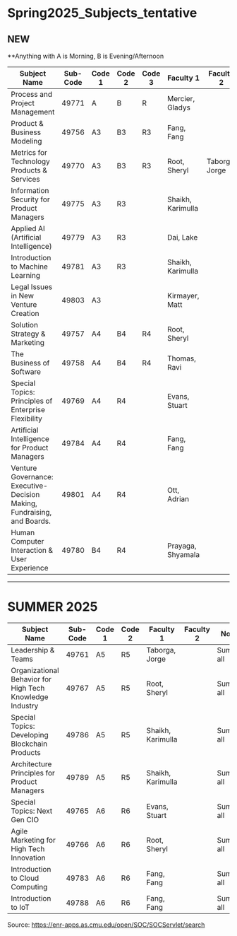 # Spring2025_Subjects_tentative

NEW
---
**Anything with A is Morning, B is Evening/Afternoon


| Subject Name | Sub-Code | Code 1 | Code 2 | Code 3 | Faculty 1 | Faculty 2 | Notes |
|--------------|----------|--------|--------|--------|-----------|-----------|-------|
| Process and Project Management | 49771 | A | B | R | Mercier, Gladys | | |
| Product & Business Modeling | 49756 | A3 | B3 | R3 | Fang, Fang | | |
| Metrics for Technology Products & Services | 49770 | A3 | B3 | R3 | Root, Sheryl | Taborga, Jorge | |
| Information Security for Product Managers | 49775 | A3 | R3 | | Shaikh, Karimulla | | |
| Applied AI (Artificial Intelligence) | 49779 | A3 | R3 | | Dai, Lake | | |
| Introduction to Machine Learning | 49781 | A3 | R3 | | Shaikh, Karimulla | | |
| Legal Issues in New Venture Creation | 49803 | A3 | | | Kirmayer, Matt | | |
| Solution Strategy & Marketing | 49757 | A4 | B4 | R4 | Root, Sheryl | | |
| The Business of Software | 49758 | A4 | B4 | R4 | Thomas, Ravi | | |
| Special Topics: Principles of Enterprise Flexibility | 49769 | A4 | R4 | | Evans, Stuart | | |
| Artificial Intelligence for Product Managers | 49784 | A4 | R4 | | Fang, Fang | | |
| Venture Governance: Executive-Decision Making, Fundraising, and Boards. | 49801 | A4 | R4 | | Ott, Adrian | | |
| Human Computer Interaction & User Experience | 49780 | B4 | R4 | | Prayaga, Shyamala | | |

---

# SUMMER 2025

| Subject Name | Sub-Code | Code 1 | Code 2 | Faculty 1 | Faculty 2 | Notes |
|--------------|----------|--------|--------|-----------|-----------|-------|
| Leadership & Teams | 49761 | A5 | R5 | Taborga, Jorge | | Summer all |
| Organizational Behavior for High Tech Knowledge Industry | 49767 | A5 | R5 | Root, Sheryl | | Summer all |
| Special Topics: Developing Blockchain Products | 49786 | A5 | R5 | Shaikh, Karimulla | | Summer all |
| Architecture Principles for Product Managers | 49789 | A5 | R5 | Shaikh, Karimulla | | Summer all |
| Special Topics: Next Gen CIO | 49765 | A6 | R6 | Evans, Stuart | | Summer all |
| Agile Marketing for High Tech Innovation | 49766 | A6 | R6 | Root, Sheryl | | Summer all |
| Introduction to Cloud Computing | 49783 | A6 | R6 | Fang, Fang | | Summer all |
| Introduction to IoT | 49788 | A6 | R6 | Fang, Fang | | Summer all |


Source: https://enr-apps.as.cmu.edu/open/SOC/SOCServlet/search
